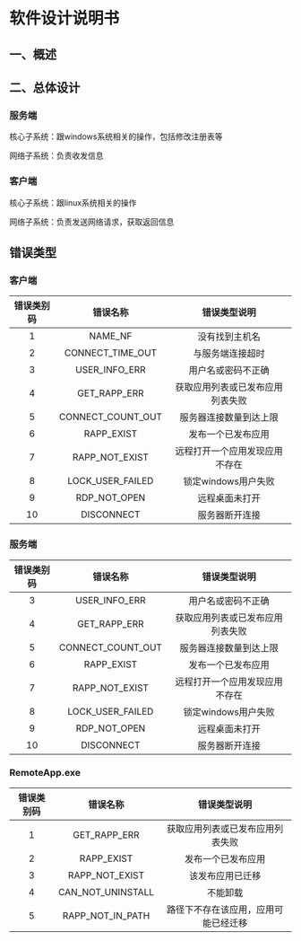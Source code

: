 # 软件设计说明书

## 一、概述

## 二、总体设计

### 服务端

核心子系统：跟windows系统相关的操作，包括修改注册表等

网络子系统：负责收发信息

### 客户端

核心子系统：跟linux系统相关的操作

网络子系统：负责发送网络请求，获取返回信息

## 错误类型

### 客户端

| 错误类别码 |     错误名称      |           错误类型说明           |
| :--------: | :---------------: | :------------------------------: |
|     1      |      NAME_NF      |          没有找到主机名          |
|     2      | CONNECT_TIME_OUT  |         与服务端连接超时         |
|     3      |   USER_INFO_ERR   |        用户名或密码不正确        |
|     4      |   GET_RAPP_ERR    | 获取应用列表或已发布应用列表失败 |
|     5      | CONNECT_COUNT_OUT |      服务器连接数量到达上限      |
|     6      |    RAPP_EXIST     |        发布一个已发布应用        |
|     7      |  RAPP_NOT_EXIST   |  远程打开一个应用发现应用不存在  |
|     8      | LOCK_USER_FAILED  |       锁定windows用户失败        |
|     9      |   RDP_NOT_OPEN    |          远程桌面未打开          |
|     10     |    DISCONNECT     |          服务器断开连接          |

### 服务端

| 错误类别码 |     错误名称      |           错误类型说明           |
| :--------: | :---------------: | :------------------------------: |
|     3      |   USER_INFO_ERR   |        用户名或密码不正确        |
|     4      |   GET_RAPP_ERR    | 获取应用列表或已发布应用列表失败 |
|     5      | CONNECT_COUNT_OUT |      服务器连接数量到达上限      |
|     6      |    RAPP_EXIST     |        发布一个已发布应用        |
|     7      |  RAPP_NOT_EXIST   |  远程打开一个应用发现应用不存在  |
|     8      | LOCK_USER_FAILED  |       锁定windows用户失败        |
|     9      |   RDP_NOT_OPEN    |          远程桌面未打开          |
|     10     |    DISCONNECT     |          服务器断开连接          |

### RemoteApp.exe

| 错误类别码 |     错误名称      |             错误类型说明             |
| :--------: | :---------------: | :----------------------------------: |
|     1      |   GET_RAPP_ERR    |   获取应用列表或已发布应用列表失败   |
|     2      |    RAPP_EXIST     |          发布一个已发布应用          |
|     3      |  RAPP_NOT_EXIST   |           该发布应用已迁移           |
|     4      | CAN_NOT_UNINSTALL |               不能卸载               |
|     5      | RAPP_NOT_IN_PATH  | 路径下不存在该应用，应用可能已经迁移 |

